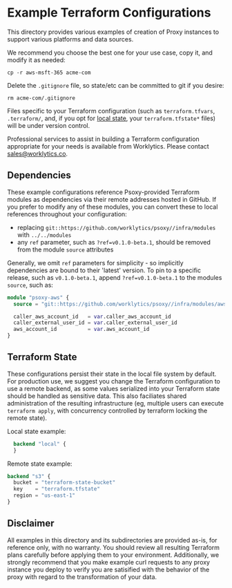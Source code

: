 # Example Terraform Configurations

This directory provides various examples of creation of Proxy instances to support various platforms
and data sources.

We recommend you choose the best one for your use case, copy it, and modify it as needed:
```shell
cp -r aws-msft-365 acme-com
```

Delete the `.gitignore` file, so state/etc can be committed to git if you desire:

```shell
rm acme-com/.gitignore
```

Files specific to your Terraform configuration (such as `terraform.tfvars`, `.terraform/`, and, if
you opt for [local state](https://www.terraform.io/language/settings/backends/local), your
`terraform.tfstate*` files) will be under version control.

Professional services to assist in building a Terraform configuration appropriate for your needs
is available from Worklytics. Please contact [sales@worklytics.co](mailto:sales@worklytics.co).

## Dependencies

These example configurations reference Psoxy-provided Terraform modules as dependencies via their
remote addresses hosted in GitHub. If you prefer to modify any of these modules, you can convert
these to local references throughout your configuration:
  - replacing `git::https://github.com/worklytics/psoxy//infra/modules` with `../../modules`
  - any `ref` parameter, such as `?ref=v0.1.0-beta.1`, should be removed from the module `source`
    attributes

Generally, we omit `ref` parameters for simplicity - so implicitly dependencies are bound to their
'latest' version. To pin to a specific release, such as `v0.1.0-beta.1`, append `?ref=v0.1.0-beta.1`
to the modules `source`, such as:

```terraform
module "psoxy-aws" {
  source = "git::https://github.com/worklytics/psoxy//infra/modules/aws"

  caller_aws_account_id   = var.caller_aws_account_id
  caller_external_user_id = var.caller_external_user_id
  aws_account_id          = var.aws_account_id
}
```

## Terraform State

These configurations persist their state in the local file system by default.  For production use,
we suggest you change the Terraform configuration to use a remote backend, as some values serialized
into your Terraform state should be handled as sensitive data. This also faciliates shared
administration of the resulting infrastructure (eg, multiple users can execute `terraform apply`,
with concurrency controlled by terraform locking the remote state).

Local state example:
```terraform
  backend "local" {
  }
```

Remote state example:
```terraform
backend "s3" {
  bucket = "terraform-state-bucket"
  key    = "terraform.tfstate"
  region = "us-east-1"
}
```

## Disclaimer
All examples in this directory and its subdirectories are provided as-is, for reference only, with
no warranty. You should review all resulting Terraform plans carefully before applying them to your
environment. Additionally, we strongly recommend that you make example curl requests to any proxy
instance you deploy to verify you are satisified with the behavior of the proxy with regard to the
transformation of your data.


